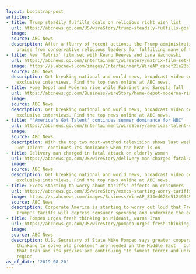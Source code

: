 ```yaml
---
layout: bootstrap-post
articles:
- title: Trump steadily fulfills goals on religious right wish list
  url: https://abcnews.go.com/US/wireStory/trump-steadily-fulfills-goals-religious-list-65084138
  image: 
  source: ABC News
  description: After a flurry of recent actions, the Trump administration is winning
    praise from conservative religious leaders for fulfilling many of their goals
- title: New 'Matrix' film set with Keanu Reeves and Lana Wachowski
  url: https://abcnews.go.com/Entertainment/wireStory/matrix-film-set-keanu-reeves-lana-wachowski-65083800
  image: https://s.abcnews.com/images/Entertainment/WireAP_cabef21e23b14e98a6ef2bcc64c7d037_16x9_992.jpg
  source: ABC News
  description: Get breaking national and world news, broadcast video coverage, and
    exclusive interviews. Find the top news online at ABC news.
- title: Home Depot and Moderna rise while Fabrinet and Sarepta fall
  url: https://abcnews.go.com/Business/wireStory/home-depot-moderna-rise-fabrinet-sarepta-fall-65083861
  image: 
  source: ABC News
  description: Get breaking national and world news, broadcast video coverage, and
    exclusive interviews. Find the top news online at ABC news.
- title: "'America's Got Talent' continues summer dominance for NBC"
  url: https://abcnews.go.com/Entertainment/wireStory/americas-talent-continues-summer-dominance-nbc-65083799
  image: 
  source: ABC News
  description: With the top two most-watched television shows last week, NBC's 'America's
    Got Talent' continues its dominance when the heat is on
- title: Delivery man charged in fatal attack on elderly woman
  url: https://abcnews.go.com/US/wireStory/delivery-man-charged-fatal-attack-elderly-woman-65083249
  image: 
  source: ABC News
  description: Get breaking national and world news, broadcast video coverage, and
    exclusive interviews. Find the top news online at ABC news.
- title: Execs starting to worry about tariffs' effects on consumers
  url: https://abcnews.go.com/US/wireStory/execs-starting-worry-tariffs-effects-consumers-65083173
  image: https://s.abcnews.com/images/Business/WireAP_834ed623e512493497a366108143c07f_16x9_992.jpg
  source: ABC News
  description: Corporate America is starting to worry out loud that President Donald
    Trump's tariffs will depress consumer spending and undermine the economy.
- title: Pompeo urges fresh thinking on Mideast, warns Iran
  url: https://abcnews.go.com/US/wireStory/pompeo-urges-fresh-thinking-mideast-warns-iran-65083073
  image: 
  source: ABC News
  description: U.S. Secretary of State Mike Pompeo says greater cooperation and "fresh
    thinking to solve old problems" are needed in the Middle East _ but he also warns
    that Iran and its proxies are continuing "to foment terror and unrest" in the
    region
as_of_date: '2019-08-20'
---
```


